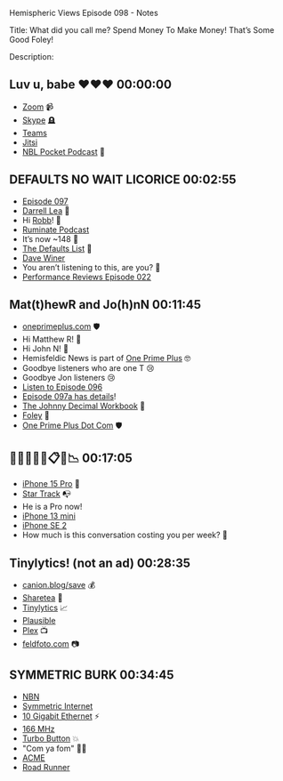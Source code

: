 Hemispheric Views Episode 098 - Notes

Title: What did you call me?
Spend Money To Make Money!
That’s Some Good Foley!

Description: 



## Luv u, babe ❤️❤️❤️ 00:00:00
* [Zoom](https://zoom.us) 📹
* [Skype](https://www.skype.com/en) 🪦
* [Teams](https://teams.microsoft.com) 
* [Jitsi](https://jitsi.org)
* [NBL Pocket Podcast](https://www.nblpocketpodcast.com) 🏀

## DEFAULTS NO WAIT LICORICE 00:02:55
* [Episode 097](https://listen.hemisphericviews.com/097)
* [Darrell Lea](https://darrelllea.com/range/licorice/) 🤤
* Hi [Robb](https://rknight.me)! 👋
* [Ruminate Podcast](https://ruminatepodcast.com)
* It’s now ~148 🤯
* [The Defaults List](https://defaults.rknight.me) 📝
* [Dave Winer](https://en.wikipedia.org/wiki/Dave_Winer)
* You aren’t listening to this, are you? 🙉
* [Performance Reviews Episode 022](https://listen.hemisphericviews.com/022)

## Mat(t)hewR and Jo(h)nN 00:11:45
* [oneprimeplus.com](https://oneprimeplus.com) 🛡️
* Hi Matthew R! 👋
* Hi John N! 👋
* Hemisfeldic News is part of [One Prime Plus](https://oneprimeplus.com) 🤓
* Goodbye listeners who are one T 😢
* Goodbye Jon listeners 😢
* [Listen to Episode 096](https://listen.hemisphericviews.com/096)
* [Episode 097a has details](https://listen.hemisphericviews.com/097a)!
* [The Johnny Decimal Workbook](https://johnnydecimal.com/10-19-concepts/14-build-your-system/14.02-the-decimal-workbook/) 📙
* [Foley](https://en.wikipedia.org/wiki/Foley_(filmmaking)) 🎤
* [One Prime Plus Dot Com](https://oneprimeplus.com) 🛡️

## 🧵🤷‍♂️📱💩📋🍆📉 00:17:05
* [iPhone 15 Pro](https://www.apple.com/iphone-15-pro/) 📱
* [Star Track](https://startrack.com.au) 📭
* He is a Pro now!
* [iPhone 13 mini](https://www.apple.com/newsroom/2021/09/apple-introduces-iphone-13-and-iphone-13-mini/)
* [iPhone SE 2](https://en.wikipedia.org/wiki/IPhone_SE_(2nd_generation))
* How much is this conversation costing you per week? 💸

## Tinylytics! (not an ad) 00:28:35
* [canion.blog/save](https://canion.blog/save) 💰
* [Sharetea](https://www.1992sharetea.com) 🥤
* [Tinylytics](https://tinylytics.app) 📈
* [Plausible](https://plausible.io)
* [Plex](https://www.plex.tv) 📺
* [feldfoto.com](https://feldfoto.com) 📷

## SYMMETRIC BURK 00:34:45
* [NBN](http://www.nbn.com.au/)
* [Symmetric Internet](https://www.highspeedinternet.com/resources/what-is-symmetrical-internet)
* [10 Gigabit Ethernet](https://en.wikipedia.org/wiki/10_Gigabit_Ethernet) ⚡️
* [166 MHz](https://ark.intel.com/content/www/us/en/ark/products/49965/intel-pentium-processor-with-mmx-technology-166-mhz-66-mhz-fsb.html)
* [Turbo Button](https://en.wikipedia.org/wiki/Turbo_button) 💥
* "Com ya fom" 👨‍🌾
* [ACME](https://en.wikipedia.org/wiki/Acme_Corporation)
* [Road Runner](https://en.wikipedia.org/wiki/Wile_E._Coyote_and_the_Road_Runner)

